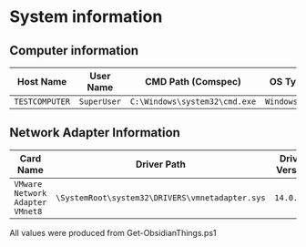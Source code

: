 # System information
## Computer information

Host Name | User Name | CMD Path (Comspec) | OS Type
 --- | --- | --- | --- 
`TESTCOMPUTER`|`SuperUser`|`C:\Windows\system32\cmd.exe`|`Windows_NT`

## Network Adapter Information

Card Name | Driver Path | Driver Version
 --- | --- | --- 
`VMware Network Adapter VMnet8`|`\SystemRoot\system32\DRIVERS\vmnetadapter.sys`|`14.0.0.5`

All values were produced from Get-ObsidianThings.ps1